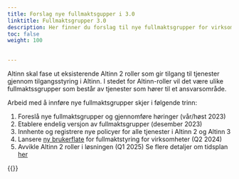 ```yaml
---
title: Forslag nye fullmaktsgupper i 3.0
linktitle: Fullmaktsgrupper 3.0
description: Her finner du forslag til nye fullmaktsgrupper for virksomheter og innbyggere 
toc: false
weight: 100

 
---
```


Altinn skal fase ut eksisterende Altinn 2 roller som gir tilgang til tjenester gjennom tilgangsstyring i Altinn. I stedet for Altinn-roller vil det være ulike fullmaktssgrupper som består av tjenester som hører til et ansvarsområde.

Arbeid med å innføre nye fullmaktsgrupper skjer i følgende trinn: 
1. Foreslå nye fullmaktsgrupper og gjennomføre høringer (vår/høst 2023)
2. Etablere endelig versjon av fullmaktsgrupper (desember 2023)
3. Innhente og registrere nye policyer for alle tjenester i Altinn 2 og Altinn 3
4. Lansere [ny brukerflate](/authorization/migration/#nye-tilgangsgrupper-og-ny-brukerflate-for-tilgangsstyring-for-virksomheter) for fullmaktstyring for virksomheter (Q2 2024)
5. Avvikle Altinn 2 roller i løsningen (Q1 2025)
Se flere detaljer om tidsplan [her](/authorization/migration/new-accessgroups/#tidsplan-for-arbeidet)

{{<children />}}
